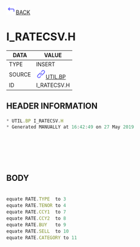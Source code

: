 <img src="../.resources/themes/unicons-line-6563ff/corner-up-left-alt.svg" alt="BACK" width="25" />[BACK](../DOCS/UTIL.BP.md)  
# I_RATECSV.H  
|DATA|VALUE|
| --- | --- |
|TYPE|INSERT|
|SOURCE|<img src="../.resources/themes/unicons-line-6563ff/link.svg" alt="UTIL.BP" width="25" />[UTIL.BP](../DOCS/UTIL.BP.md)|
|ID|I_RATECSV.H|
    
    
## HEADER INFORMATION  
```javascript
* UTIL.BP I_RATECSV.H
* Generated MANUALLY at 16:42:49 on 27 May 2019







```
## BODY  
```javascript

equate RATE.TYPE  to 3
equate RATE.TENOR to 4
equate RATE.CCY1  to 7
equate RATE.CCY2  to 8
equate RATE.BUY   to 9
equate RATE.SELL  to 10
equate RATE.CATEGORY to 11
```
